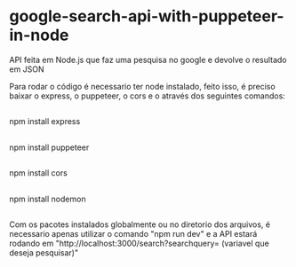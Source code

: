 # google-search-api-with-puppeteer-in-node
API feita em Node.js que faz uma pesquisa no google e devolve o resultado em JSON

Para rodar o código é necessario ter node instalado, feito isso, é preciso baixar o express, o puppeteer, o cors e o através dos seguintes comandos:

##
npm install express
##
npm install puppeteer
##
npm install cors
##
npm install nodemon
##

Com os pacotes instalados globalmente ou no diretorio dos arquivos, é necessario apenas utilizar o comando "npm run dev" e a API estará rodando em "http://localhost:3000/search?searchquery= (variavel que deseja pesquisar)"
